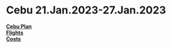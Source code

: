 # Cebu 21.Jan.2023-27.Jan.2023
**[Cebu Plan](https://github.com/CheckandRaise/Huanyu-s-travel-Plan/blob/main/Cebu/Plan.md)** \
**[Flights](https://github.com/CheckandRaise/Cebu-Travel/blob/main/Cebu/eTicket%20Cebu.pdf)** \
**[Costs](11)**
